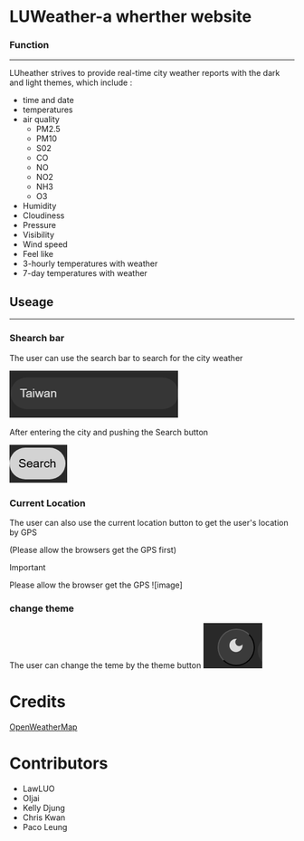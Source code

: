 # LUWeather-a wherther website

### Function

---

LUheather strives to provide real-time city weather reports with the dark and light themes, which include :

- time and date
- temperatures
- air quality
    - PM2.5
    - PM10
    - S02
    - CO
    - NO
    - NO2
    - NH3
    - O3
- Humidity
- Cloudiness
- Pressure
- Visibility
- Wind speed
- Feel like
- 3-hourly temperatures with weather
- 7-day temperatures with weather

## Useage

---

### Shearch bar
The user can use the search bar to search for the city weather

![image](https://github.com/kellydjung234/kellydjung234.github.io/blob/main/Pasted%20image%2020250419112815.png)


After entering the city and pushing the Search button


![image](https://github.com/kellydjung234/kellydjung234.github.io/blob/main/Pasted%20image%2020250419112821.png)


### Current Location
The user can also use the current location button to get the user's location by GPS

(Please allow the browsers get the GPS first)
>[!IMPORTANT]
>Please allow the browser get the GPS
>![image]


### change theme 
The user can change the teme by the theme button 
![image](https://github.com/kellydjung234/kellydjung234.github.io/blob/main/Pasted%20image%2020250419112715.png)

# Credits

[OpenWeatherMap](https://openweathermap.org/)

# Contributors
- LawLUO
- OIjai
- Kelly Djung 
- Chris Kwan
- Paco Leung 
